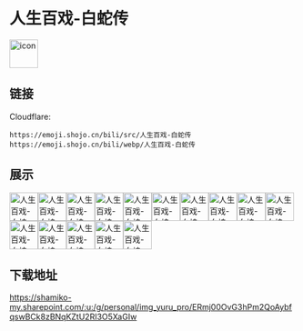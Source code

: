# 人生百戏-白蛇传
<img src="https://emoji.shojo.cn/bili/src/人生百戏-白蛇传/icon.png" width="50" height="50" alt="icon">

## 链接
Cloudflare:
```
https://emoji.shojo.cn/bili/src/人生百戏-白蛇传
https://emoji.shojo.cn/bili/webp/人生百戏-白蛇传
```
## 展示
<img src="https://emoji.shojo.cn/bili/src/人生百戏-白蛇传/人生百戏-白蛇传-心碎.png" width="50" height="50" alt="人生百戏-白蛇传-心碎"><img src="https://emoji.shojo.cn/bili/src/人生百戏-白蛇传/人生百戏-白蛇传-祈祷.png" width="50" height="50" alt="人生百戏-白蛇传-祈祷"><img src="https://emoji.shojo.cn/bili/src/人生百戏-白蛇传/人生百戏-白蛇传-小青.png" width="50" height="50" alt="人生百戏-白蛇传-小青"><img src="https://emoji.shojo.cn/bili/src/人生百戏-白蛇传/人生百戏-白蛇传-小白.png" width="50" height="50" alt="人生百戏-白蛇传-小白"><img src="https://emoji.shojo.cn/bili/src/人生百戏-白蛇传/人生百戏-白蛇传-委屈.png" width="50" height="50" alt="人生百戏-白蛇传-委屈"><img src="https://emoji.shojo.cn/bili/src/人生百戏-白蛇传/人生百戏-白蛇传-送花.png" width="50" height="50" alt="人生百戏-白蛇传-送花"><img src="https://emoji.shojo.cn/bili/src/人生百戏-白蛇传/人生百戏-白蛇传-达咩.png" width="50" height="50" alt="人生百戏-白蛇传-达咩"><img src="https://emoji.shojo.cn/bili/src/人生百戏-白蛇传/人生百戏-白蛇传-晚安.png" width="50" height="50" alt="人生百戏-白蛇传-晚安"><img src="https://emoji.shojo.cn/bili/src/人生百戏-白蛇传/人生百戏-白蛇传-我裂开了.png" width="50" height="50" alt="人生百戏-白蛇传-我裂开了"><img src="https://emoji.shojo.cn/bili/src/人生百戏-白蛇传/人生百戏-白蛇传-天哪.png" width="50" height="50" alt="人生百戏-白蛇传-天哪"><img src="https://emoji.shojo.cn/bili/src/人生百戏-白蛇传/人生百戏-白蛇传-亲亲.png" width="50" height="50" alt="人生百戏-白蛇传-亲亲"><img src="https://emoji.shojo.cn/bili/src/人生百戏-白蛇传/人生百戏-白蛇传-思念.png" width="50" height="50" alt="人生百戏-白蛇传-思念"><img src="https://emoji.shojo.cn/bili/src/人生百戏-白蛇传/人生百戏-白蛇传-起范.png" width="50" height="50" alt="人生百戏-白蛇传-起范"><img src="https://emoji.shojo.cn/bili/src/人生百戏-白蛇传/人生百戏-白蛇传-比心.png" width="50" height="50" alt="人生百戏-白蛇传-比心"><img src="https://emoji.shojo.cn/bili/src/人生百戏-白蛇传/人生百戏-白蛇传-告别.png" width="50" height="50" alt="人生百戏-白蛇传-告别">

## 下载地址

https://shamiko-my.sharepoint.com/:u:/g/personal/img_yuru_pro/ERmj00OvG3hPm2QoAybfqswBCk8zBNqKZtU2RI3O5XaGIw